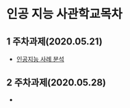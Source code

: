 # 인공 지능 사관학교목차

## 1 주차과제(2020.05.21)
* [인공지능 사례 분석](https://github.com/phs3379/jinglinger/blob/master/test.ipynb)
## 2 주차과제(2020.05.28)
*
